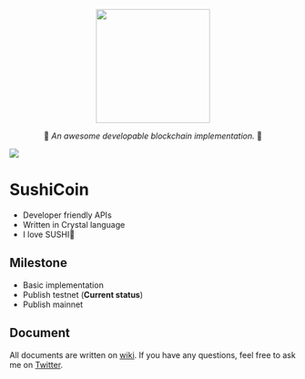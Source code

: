 <p align="center">
  <img src="https://raw.githubusercontent.com/tbrand/SushiCoin/master/imgs/sushicoin.png" width="200" height="200" />
</p1>

<p align="center">🍣 <i>An awesome developable blockchain implementation.</i> 🍣</p>

[![ ](https://img.shields.io/badge/join%20the%20community-on%20Slack-green.svg)](https://goo.gl/64aVeY)

# SushiCoin
- Developer friendly APIs
- Written in Crystal language
- I love SUSHI🍣

## Milestone
- Basic implementation
- Publish testnet (**Current status**)
- Publish mainnet

## Document
All documents are written on [wiki](https://github.com/tbrand/SushiCoin/wiki). If you have any questions, feel free to ask me on [Twitter](https://twitter.com/taichiro_dev).

